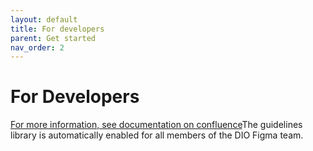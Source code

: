 ```yaml
---
layout: default
title: For developers
parent: Get started
nav_order: 2
---
```


# For Developers


[For more information, see documentation on confluence](https://goa-dio.atlassian.net/wiki/spaces/DIO/pages/2079555810/Using+the+Design+System+in+Figma)The guidelines library is automatically enabled for all members of the DIO Figma team.
